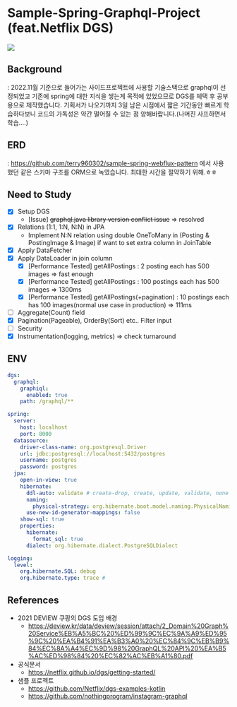 # Sample-Spring-Graphql-Project (feat.Netflix DGS)

<img src="https://user-images.githubusercontent.com/37768791/200105064-f6463423-7594-474c-a8e5-3852fb1b7fb9.png"/>

## Background

: 2022.11월 기준으로 들어가는 사이드프로젝트에 사용할 기술스택으로 graphql이 선정되었고 기존에 spring에 대한 지식을 쌓는게 목적에 있었으므로 DGS를 체택 후 공부용으로 제작했습니다.
기획서가 나오기까지 3일 남은 시점에서 짧은 기간동안 빠르게 학습하다보니 코드의 가독성은 약간 떨어질 수 있는 점 양해바랍니다.(나머진 사프하면서 학습....)


## ERD
: https://github.com/terry960302/sample-spring-webflux-pattern 에서 사용했던 같은 스키마 구조를 ORM으로 녹였습니다. 최대한 시간을 절약하기 위해.ㅎㅎ

## Need to Study

- [x] Setup DGS
    - [Issue] ~~graphql.java library version conflict issue~~ => resolved
- [x] Relations (1:1, 1:N, N:N) in JPA
    - Implement N:N relation using double OneToMany in (Posting & PostingImage & Image) if want to set extra column in
      JoinTable
- [x] Apply DataFetcher
- [x] Apply DataLoader in join column
    - [x] [Performance Tested] getAllPostings : 2 posting each has 500 images => fast enough
    - [x] [Performance Tested] getAllPostings : 100 postings each has 500 images => 1300ms
    - [x] [Performance Tested] getAllPostings(+pagination) : 10 postings each has 100 images(normal use case in
      production) => 111ms
- [ ] Aggregate(Count) field
- [x] Pagination(Pageable), OrderBy(Sort) etc.. Filter input
- [ ] Security
- [x] Instrumentation(logging, metrics) => check turnaround

## ENV
```yml
dgs:
  graphql:
    graphiql:
      enabled: true
    path: /graphql/**

spring:
  server:
    host: localhost
    port: 8000
  datasource:
    driver-class-name: org.postgresql.Driver
    url: jdbc:postgresql://localhost:5432/postgres
    username: postgres
    password: postgres
  jpa:
    open-in-view: true
    hibernate:
      ddl-auto: validate # create-drop, create, update, validate, none
      naming:
        physical-strategy: org.hibernate.boot.model.naming.PhysicalNamingStrategyStandardImpl
      use-new-id-generator-mappings: false
    show-sql: true
    properties:
      hibernate:
        format_sql: true
      dialect: org.hibernate.dialect.PostgreSQLDialect

logging:
  level:
    org.hibernate.SQL: debug
    org.hibernate.type: trace # 
```

## References

- 2021 DEVIEW 쿠팡의 DGS 도입 배경
  - https://deview.kr/data/deview/session/attach/2_Domain%20Graph%20Service%EB%A5%BC%20%ED%99%9C%EC%9A%A9%ED%95%9C%20%EA%B4%91%EA%B3%A0%20%EC%84%9C%EB%B9%84%EC%8A%A4%EC%9D%98%20GraphQL%20API%20%EA%B5%AC%ED%98%84%20%EC%82%AC%EB%A1%80.pdf
- 공식문서
  - https://netflix.github.io/dgs/getting-started/
- 샘플 프로젝트
    - https://github.com/Netflix/dgs-examples-kotlin
    - https://github.com/nothingprogram/instagram-graphql

